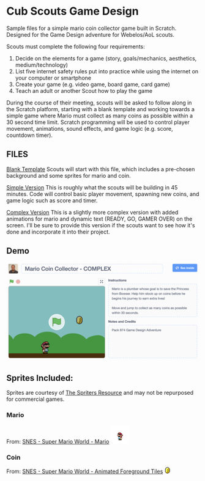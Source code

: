 # Cub Scouts Game Design
Sample files for a simple mario coin collector game built in Scratch. Designed for the Game Design adventure for Webelos/AoL scouts.

Scouts must complete the following four requirements:

1. Decide on the elements for a game (story, goals/mechanics, aesthetics, medium/technology)
2. List five internet safety rules put into practice while using the internet on your computer or smartphone
3. Create your game (e.g. video game, board game, card game)
4. Teach an adult or another Scout how to play the game

During the course of their meeting, scouts will be asked to follow along in the Scratch platform, starting with a blank template and working towards a simple game where Mario must collect as many coins as possible within a 30 second time limit. Scratch programming will be used to control player movement, animations, sound effects, and game logic (e.g. score, countdown timer).

## FILES

[Blank Template](https://scratch.mit.edu/projects/629363499/)
Scouts will start with this file, which includes a pre-chosen background and some sprites for mario and coin. 

[Simple Version](https://scratch.mit.edu/projects/629360870/)
This is roughly what the scouts will be building in 45 minutes. Code will control basic player movement, spawning new coins, and game logic such as score and timer.

[Complex Version](https://scratch.mit.edu/projects/629351954/)
This is a slightly more complex version with added animations for mario and dynamic text (READY, GO, GAMER OVER) on the screen. I'll be sure to provide this version if the scouts want to see how it's done and incorporate it into their project.


## Demo

[![test](mario-coin-collector-screenshot.png)](https://scratch.mit.edu/projects/629351954/)


## Sprites Included:
Sprites are courtesy of [The Spriters Resource](https://www.spriters-resource.com/) and may not be repurposed for commercial games. 

### Mario 
From: [SNES - Super Mario World - Mario](https://www.spriters-resource.com/snes/smarioworld/sheet/53664/)
![Mario](Sprites/mario-sprite.gif)


### Coin
From: [SNES - Super Mario World - Animated Foreground Tiles](https://www.spriters-resource.com/snes/smarioworld/sheet/144428/)
![Spinning Coin](Sprites/coin.gif)